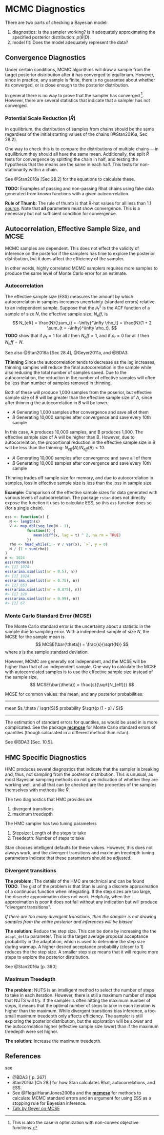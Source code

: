 
# MCMC Diagnostics

There are two parts of checking a Bayesian model:

1. diagnostics: Is the sampler working? Is it adequately approximating the specified posterior distribution: $p(\theta | D)$.
2. model fit: Does the model adequately represent the data? 

## Convergence Diagnostics

Under certain conditions, MCMC algorithms will draw a sample from the target posterior distribution after it has converged to equilbrium.
However, since in practice, any sample is finite, there is no guarantee about whether its converged, or is close enough to the posterior distribution.

In general there is no way to prove that the sampler has converged [^converge].
However, there are several statistics that indicate that a sampler has not converged.

[^converge]: This is also the case in optimization with non-convex objective functions.

### Potential Scale Reduction ($\hat{R}$)

In equilibrium, the distribution of samples from chains should be the same regardless of the initial starting 
values of the chains [@Stan2016a, Sec 28.2].

One way to check this is to compare the distributions of multiple chains---in equilibrium they should all have the same mean.
Additionally, the split $\hat{R}$ tests for convergence by splitting the chain in half, and testing the hypothesis that the means are the same in each half. This tests for non-stationarity within a chain.

See @Stan2016a [Sec 28.2] for the equations to calculate these.

**TODO:** Examples of passing and non-passing Rhat chains using fake data generated from known functions with a given autocorrelation.


**Rule of Thumb:** The rule of thumb is that R-hat values for all less than 1.1 [source](https://cran.r-project.org/web/packages/rstanarm/vignettes/rstanarm.html).
Note that **all** parameters must show convergence.
This is a necessary but not sufficient condition for convergence.

## Autocorrelation, Effective Sample Size, and MCSE

MCMC samples are dependent.  This does not effect the validity of inference on the posterior if the samplers has time to explore the posterior distribution, but it does affect the efficiency of the sampler.

In other words, highly correlated MCMC samplers requires more samples to produce the same level of Monte Carlo error for an estimate.


### Autocorrelation 

The effective sample size (ESS) measures the amount by which autocorrelation in samples increases uncertainty (standard errors) relative to an independent sample.
Suppose that the $\rho^2_t$ is the ACF function of a sample of size $N$, the effective sample size, $N_eff$, is
$$
N_{eff} = \frac{N}{\sum_{t = -\infty}^\infty \rho_t} = \frac{N}{1 + 2 \sum_{t = -\infty}^\infty \rho_t}.
$$
**TODO** show that if $\rho_t = 1$ for all $t$ then $N_eff = 1$, and if $\rho_t = 0$ for all $t$ then $N_eff = N$.

See also @Stan2016a [Sec 28.4], @Geyer2011a, and @BDA3.

**Thinning** Since the autocorrelation tends to decrease as the lag increases, thinning samples will reduce the final autocorrelation in the sample while also reducing the total number of samples saved.
Due to the autocorrelation, the reduction in the number of effective samples will often be less than number of samples removed in thinning.

Both of these will produce 1,000 samples from the poserior, but effective sample size of $B$ will be greater than the effective sample size of $A$, since after thinnin g the autocorrelation in $B$ will be lower.

- *A* Generating 1,000 samples after convergence and save all of them
- *B* Generating 10,000 samples after convergence and save every 10th sample

In this case, A produces 10,000 samples, and B produces 1,000.
The effective sample size of A will be higher than B.
However, due to autocorrelation, the proportional reduction in the effective sample size in B will be less than the thinning: $N_{eff}(A) / N_{eff}(B) < 10$.

- *A* Generating 10,000 samples after convergence and save all of them
- *B* Generating 10,000 samples after convergence and save every 10th sample

Thinning trades off sample size for memory, and due to autocorrelation in samples, loss in effective sample size is less than the loss in sample size.


**Example:** Comparison of the effective sample sizes for data generated with various levels of autocorrelation. 
The package `rstan` does not directly expose the function it uses to calculate ESS, so this `ess` function does so (for a single chain).

```r
ess <- function(x) {
  N <- length(x)
  V <- map_dbl(seq_len(N - 1),
          function(t) {
             mean(diff(x, lag = t) ^ 2, na.rm = TRUE)
          })
  rho <- head_while(1 - V / var(x), `>`, y = 0)
  N / (1 + sum(rho))
}
n <- 1024
ess(rnorm(n))
#> [1] 1024
ess(arima.sim(list(ar = 0.5), n))
#> [1] 1024
ess(arima.sim(list(ar = 0.75), n))
#> [1] 653
ess(arima.sim(list(ar = 0.875), n))
#> [1] 328
ess(arima.sim(list(ar = 0.99), n))
#> [1] 67
```



### Monte Carlo Standard Error (MCSE)

The Monte Carlo standard error is the uncertainty about a statistic in the sample due to sampling error.
With a independent sample of size $N$, the MCSE for the sample mean is
$$
MCSE(\bar{\theta}) = \frac{s}{\sqrt{N}}
$$
where $s$ is the sample standard deviation.

However, MCMC are generally not independent, and the MCSE will be higher than that
of an independent sample. One way to calculate the MCSE with autocorrelated samples
is to use the effective sample size instead of the sample size,
$$
MCSE(\bar{\theta}) = \frac{s}{\sqrt{N_{eff}}}
$$


MCSE for common values: the mean, and any posterior probabilities:

-------------- -----------------------
mean           $s_\theta / \sqrt{S}$
probability    $\sqrt{p (1 - p) / S}$
-------------- -----------------------

The estimation of standard errors for quantiles, as would be used in is more complicated. See the package **[mcmcse](https://cran.r-project.org/package=mcmcse)** for Monte Carlo standard errors of quantiles (though calculated in a different method than rstan).

See @BDA3 [Sec. 10.5].

## HMC Specific Diagnostics

HMC produces several diagnostics that indicate that the sampler is breaking and, thus, not sampling from the posterior distribution. 
This is unusual, as most Bayesian sampling methods do not give indication of whether they are working well, and all that can be checked are the properties of the samples themselves with methods like $\hat{R}$.

The two diagnostics that HMC provides are

1. divergent transitions
2. maximum treedepth

The HMC sampler has two tuning parameters

1. Stepsize: Length of the steps to take
2. Treedepth: Number of steps to take

Stan chooses intelligent defaults for these values. However, this does not always work, and the divergent transitions and maximum treedepth tuning parameters indicate that these parameters should be adjusted.

### Divergent transitions

**The problem:** The details of the HMC are technical and can be found **TODO**. The gist of the problem is that Stan is using a discrete approximation of a continuous function when integrating. 
If the step sizes are too large, the discrete approximation does not work. 
Helpfully, when the approximation is poor it does not fail without any indication but will produce "divergent transitions".

*If there are too many divergent transitions, then the sampler is not drawing samples from the entire posterior and inferences will be biased*

**The solution:** Reduce the step size. This can be done by increasing the the `adapt_delta` parameter.
This is the target average proposal acceptance probability in the adaptation, which is used to determine the step size during warmup.
A higher desired acceptance probability (closer to 1) reduces the the step size. A smaller step size means that it will require more steps to explore the posterior distribution.

See @Stan2016a [p. 380]

### Maximum Treedepth

**The problem:** NUTS is an intelligent method to select the number of steps to take in each iteration. However, there is still a maximum number of steps that NUTS will try.
If the sampler is often hitting the maximum number of steps, it means that the optimal number of steps to take in each iteration is higher than the maximum. 
While divergent transitions bias inference, a too-small maximum treedepth only affects efficiency.
The sampler is still exploring the posterior distribution, but the exploration will be slower and the autocorrelation higher (effective sample size lower) than if the maximum treedepth were set higher.

**The solution:** Increase the maximum treedepth.


## References

see 

- @BDA3 [ p. 267]
- Stan2016a [Ch 28.] for how Stan calculates Rhat, autocorrelations, and ESS.
- See @FlegalHaranJones2008a and the **[mcmcse](https://cran.r-project.org/package=mcmcse)** for methods to calculate MCMC standard errors and an argument for using ESS as a stopping rule for Bayesian inference.
- [Talk by Geyer on MCSE ](http://www.stat.umn.edu/geyer/mcmc/talk/mcmc.pdf)
